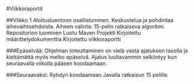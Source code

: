 #Viikkoraportit

##Viikko 1
Aloitusluentoon osallistuminen. 
Keskustelua ja pohdintaa aihevaihtoehdoista. 
Aiheen valinta: 15-pelin ratkaiseva algoritmi. 
Repositorion luominen
Luotu Maven Projekti
Kirjoitettu määrittelydokumenttia
Kirjoitettu viikkoraportti

###Epäselvää: 
Ohjelman toteuttaminen on vielä vasta ajatuksen tasolla ja kieltämättä myös melko epäselvä. Ajatus luultavammin selkiintyy kun seuraavalla viikolla pääsen koodaamaan. 

###Seuraavaksi: 
Ryhdyn koodaamaan Javalla ratkaisun 15 pelille.

